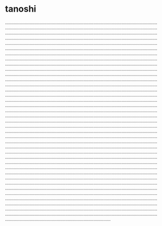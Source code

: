 # tanoshi
..............................................................................................................................................................................................................................................................................................................................................................................................................................................................................................................................................................................................................................................................................................................................................................................................................................................................................................................................................................................................................................................................................................................................................................................................................................................................................................................................................................................................................................................................................................................................................................................................................................................................................................................................................................................................................................................................................................................................................................................................................................................................................................................................................................................................................................................................................................................................................................................................................................................................................................................................................................................................................................................................................................................................................................................................................................................................................................................................................................................................................................................................................................................................................................................................................................................................................................................................................................................................................................................................................................................................................................................................................................................................................................................................................................................................................................................................................................................................................................................................................................................................................................................................................................................................................................................................................................................................................................................................................................................................................................................................................................................................................................................................................................................................................................................................................................................................................................................................................................................................